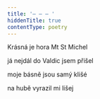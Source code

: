 ```yaml
---
title: '– – – '
hiddenTitle: true
contentType: poetry
---
```


Krásná je hora Mt St Michel

já nejdál do Valdic jsem přišel

moje básně jsou samý klišé

na hubě vyrazil mi lišej
